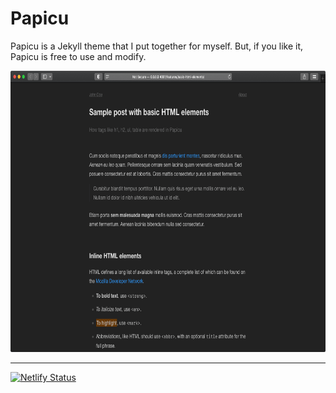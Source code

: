 # Papicu

Papicu is a Jekyll theme that I put together for myself. But, if you like it, Papicu is free to use and modify.

<img src="https://raw.githubusercontent.com/lucasrla/papicu/main/screenshot.png" width="720" height="450" alt="A screenshot of Papicu - Jekyll Theme" />

***

[![Netlify Status](https://api.netlify.com/api/v1/badges/f244b0fe-138f-4e70-8c7d-a10c60963125/deploy-status)](https://app.netlify.com/sites/papicu/deploys)